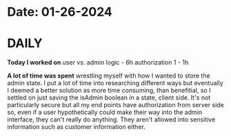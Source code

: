 # Date: 01-26-2024

# DAILY

**Today I worked on** 
user vs. admin logic - 6h
authorization 1 - 1h


**A lot of time was spent** wrestling myself with how I wanted to store the admin state. I put a lot of time into researching different ways but eventually I deemed a better solution as more time consuming, than benefitial, so I settled on just saving the isAdmin boolean in a state, client side. It's not particularly secure but all my end points have authorization from server side so, even if a user hypothetically could make their way into the admin interface, they can't really do anything. They aren't allowed into sensitive information such as customer information either.

